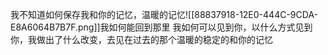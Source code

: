 我不知道如何保存我和你的记忆，温暖的记忆![[88837918-12E0-444C-9CDA-E8A6064B7B7F.png]]我如何能回到那里
我如何可以见到你，以什么方式见到你，我做出了什么改变，去见在过去的那个温暖的稳定的和你的记忆